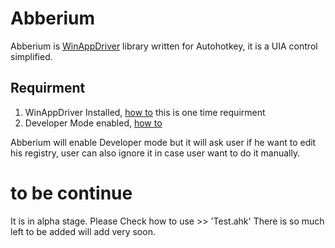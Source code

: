 # Abberium
Abberium is [WinAppDriver](https://github.com/microsoft/WinAppDriver) library written for Autohotkey, it is a UIA control simplified.

## Requirment

1) WinAppDriver Installed, [how to](https://github.com/microsoft/WinAppDriver/releases) this is one time requirment
2) Developer Mode enabled, [how to](https://learn.microsoft.com/en-us/windows/apps/get-started/enable-your-device-for-development)

Abberium will enable Developer mode but it will ask user if he want to edit his registry, user can also ignore it in case user want to do it manually.

# to be continue
It is in alpha stage. Please Check how to use >> 'Test.ahk'
There is so much left to be added will add very soon.
